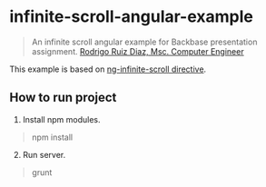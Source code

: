 # infinite-scroll-angular-example
> An infinite scroll angular example for Backbase presentation assignment.
> [Rodrigo Ruiz Diaz, Msc. Computer Engineer](mailto:rodrigo.ruizdiaz@reingenio.com.ar)

This example is based on [ng-infinite-scroll directive](https://github.com/sroze/ngInfiniteScroll).

## How to run project
1. Install npm modules.
> npm install

2. Run server.
> grunt
